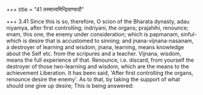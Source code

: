 +++
title = "41 तस्मात्त्वमिन्द्रियाण्यादौ"

+++
3.41 Since this is so, therefore, O scion of the Bharata dynasty, adau
niyamya, after first controlling; indriyani, the organs; prajahihi,
renounce; enam, this one, the enemy under consideration; which is
papmanam, sinful-which is desire that is accustomed to sinning; and
jnana-vijnana-nasanam, a destroyer of learning and wisdom, jnana,
learning, means knowledge about the Self etc. from the scripures and a
teacher. Vijnana, wisdom, means the full experience of that. Renounce,
i.e. discard, from yourself the destroyer of those two-learning and
wisdom, which are the means to the achievement Liberation. It has been
said, 'After first controlling the organs, renounce desire the enemy'.
As to that, by taking the support of what should one give up desire;
This is being answered:
